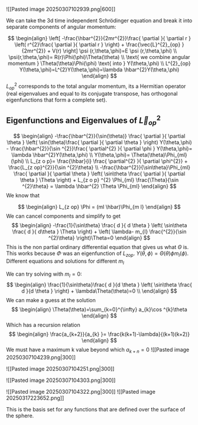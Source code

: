 ![[Pasted image 20250307102939.png|600]]

We can take the 3d time independent Schrödinger equation and break it into separate components of angular momentum:

$$
\begin{align}
\left[ -\frac{\hbar^{2}}{2mr^{2}}\frac{ \partial  }{ \partial r } \left( r^{2}\frac{ \partial  }{ \partial r }  \right) + \frac{\vec{L}^{2}_{op} }{2mr^{2}} + V(r) \right] \psi (r,\theta,\phi)=E \psi (r,\theta,\phi) \\
\psi(r,\theta,\phi)= R(r)\Phi(\phi)\Theta(\theta) \\
\text{ we combine angular momentum } \Theta(\theta)\Phi(\phi) \text{ into } Y(\theta,\phi) \\
L^{2}_{op} Y(\theta,\phi)=L^{2}Y(\theta,\phi)=\lambda \hbar^{2}Y(\theta,\phi)
\end{align}
$$
$L^{2}_{op}$ corresponds to the total angular momentum, its a Hermitian operator (real eigenvalues and equal to its conjugate transpose, has orthogonal eigenfunctions that form a complete set). 

## Eigenfunctions and Eigenvalues of $\vec{L}_{op}^{2}$

$$
\begin{align}
-\frac{\hbar^{2}}{\sin(\theta)} \frac{ \partial  }{ \partial \theta } \left( \sin(\theta)\frac{ \partial  }{ \partial \theta }  \right) Y(\theta,\phi) - \frac{\hbar^{2}}{\sin ^{2}}\frac{ \partial^{2} }{ \partial \phi } Y(\theta,\phi)= \lambda \hbar^{2}Y(\theta,\phi) \\
Y(\theta,\phi)= \Theta(\theta)\Phi_{ml} (\phi) \\
L_{z o p}= \frac{\hbar}{i} \frac{ \partial^{2} }{ \partial \phi^{2}} + \frac{L_{z op}^{2}}{\sin ^{2}\theta} \\
-\frac{\hbar^{2}}{\sin\theta}\Phi_{ml} \frac{ \partial  }{ \partial \theta } \left( \sin\theta \frac{ \partial  }{ \partial \theta } \Theta \right) + L_{z o p} ^{2} \Phi_{ml} \frac{\Theta}{\sin ^{2}\theta} = \lambda \hbar^{2} \Theta \Phi_{ml}     
\end{align}
$$
We know that

$$
\begin{align}
L_{z op} \Phi = (ml \hbar)\Phi_{m l}  
\end{align}
$$
We can cancel components and simplify to get
$$
\begin{align}
-\frac{1}{\sin\theta} \frac{ d  }{ d \theta } \left( \sin\theta \frac{ d  }{ d\theta } \Theta \right) + \left( \lambda- m_{l} \frac{^{2}}{\sin ^{2}\theta} \right)\Theta=0
\end{align}
$$
This is the non partial ordinary differential equation that gives us what $\Theta$ is. This works because $\Phi$ was an eigenfunction of $L_{z op}$. 
$Y(\theta,\phi)=\Theta(\theta)\phi m_{l}(\phi)$.
Different equations and solutions for different $m_{l}$


We can try solving with $m_{l}=0$:
$$
\begin{align}
\frac{1}{\sin\theta}\frac{ d }{d \theta } \left( \sin\theta \frac{ d }{d \theta }  \right) + \lambda\Theta(\theta)=0 \\
\end{align}
$$
We can make a guess at the solution
$$
\begin{align}
\Theta(\theta)=\sum_{k=0}^{\infty} a_{k}\cos ^{k}\theta
\end{align}
$$
Which has a recursion relation
$$
\begin{align}
\frac{a_{k+2}}{a_{k} }= \frac{k(k+1)-\lambda}{(k+1)(k+2)} 
\end{align}
$$
We must have a maximum k value beyond which $a_{k+n}=0$ ![[Pasted image 20250307104239.png|300]]

![[Pasted image 20250307104251.png|300]]


![[Pasted image 20250307104303.png|300]]


![[Pasted image 20250307104322.png|300]]
![[Pasted image 20250317223652.png]]

This is the basis set for any functions that are defined over the surface of the sphere. 

